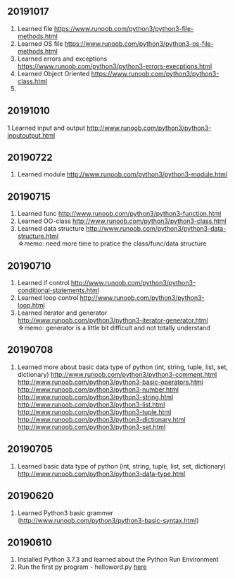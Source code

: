 ## 20191017
1. Learned file
https://www.runoob.com/python3/python3-file-methods.html
2. Learned OS file
https://www.runoob.com/python3/python3-os-file-methods.html
3. Learned errors and exceptions
https://www.runoob.com/python3/python3-errors-execptions.html
4. Learned Object Oriented
https://www.runoob.com/python3/python3-class.html
5.

## 20191010
1.Learned input and output 
http://www.runoob.com/python3/python3-inputoutput.html

## 20190722
1. Learned module
http://www.runoob.com/python3/python3-module.html <br>

## 20190715
1. Learned func
http://www.runoob.com/python3/python3-function.html <br>
2. Learned OO-class
http://www.runoob.com/python3/python3-class.html <br>
3. Learned data structure
http://www.runoob.com/python3/python3-data-structure.html<br>
☆memo: need more time to pratice the class/func/data structure

## 20190710
1. Learned if control
http://www.runoob.com/python3/python3-conditional-statements.html <br>
2. Learned loop control
http://www.runoob.com/python3/python3-loop.html <br>
3. Learned iterator and generator
http://www.runoob.com/python3/python3-iterator-generator.html <br>
☆memo: generator is a little bit difficult and not totally understand 

## 20190708
1. Learned more about basic data type of python (int, string, tuple, list, set, dictionary)
http://www.runoob.com/python3/python3-comment.html <br>
http://www.runoob.com/python3/python3-basic-operators.html <br> 
http://www.runoob.com/python3/python3-number.html <br>
http://www.runoob.com/python3/python3-string.html <br>
http://www.runoob.com/python3/python3-list.html <br>
http://www.runoob.com/python3/python3-tuple.html <br>
http://www.runoob.com/python3/python3-dictionary.html <br> 
http://www.runoob.com/python3/python3-set.html  <br>

## 20190705
1. Learned basic data type of python (int, string, tuple, list, set, dictionary) <br>
http://www.runoob.com/python3/python3-data-type.html

## 20190620
1. Learned Python3 basic grammer <br>
   (http://www.runoob.com/python3/python3-basic-syntax.html)

## 20190610

1. Installed Python 3.7.3 and learned about the Python Run Environment
2. Run the first py program - helloword.py [here](https://github.com/liuyangvic/liuyangvic.github.io/blob/master/study%20python/helloworld.py)
